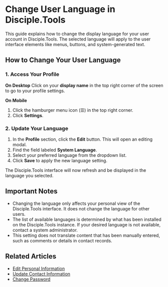# Change User Language in Disciple.Tools

This guide explains how to change the display language for your user account in Disciple.Tools. The selected language will apply to the user interface elements like menus, buttons, and system-generated text.

## How to Change Your User Language

### 1. Access Your Profile

**On Desktop**
Click on your **display name** in the top right corner of the screen to go to your profile settings.

**On Mobile**
1. Click the hamburger menu icon (☰) in the top right corner.
2. Click **Settings**.

### 2. Update Your Language
1.  In the **Profile** section, click the **Edit** button. This will open an editing modal.
2.  Find the field labeled **System Language**.
3.  Select your preferred language from the dropdown list.
4.  Click **Save** to apply the new language setting.

The Disciple.Tools interface will now refresh and be displayed in the language you selected.

## Important Notes

-   Changing the language only affects your personal view of the Disciple.Tools interface. It does not change the language for other users.
-   The list of available languages is determined by what has been installed on the Disciple.Tools instance. If your desired language is not available, contact a system administrator.
-   This setting does not translate content that has been manually entered, such as comments or details in contact records.

## Related Articles
- [Edit Personal Information](edit-personal-information.md)
- [Update Contact Information](update-contact-information.md)
- [Change Password](change-password.md) 
